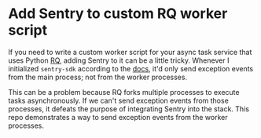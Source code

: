 # Add Sentry to custom RQ worker script

If you need to write a custom worker script for your async task service that uses Python
[RQ][1], adding Sentry to it can be a little tricky. Whenever I initialized `sentry-sdk`
according to the [docs][2], it'd only send exception events from the main process; not
from the worker processes.

This can be a problem because RQ forks multiple processes to execute tasks
asynchronously. If we can't send exception events from those processes, it defeats the
purpose of integrating Sentry into the stack. This repo demonstrates a way to send
exception events from the worker processes.

[1]: https://python-rq.org/
[2]: https://docs.sentry.io/platforms/python/guides/rq/

